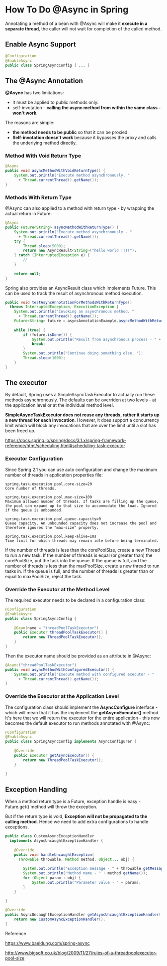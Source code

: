 # How To Do @Async in Spring

Annotating a method of a bean with @Async will make it **execute in a separate thread**, the caller will not wait for completion of the called method.

## Enable Async Support

```java
@Configuration
@EnableAsync
public class SpringAsyncConfig { ... }
```

## The @Async Annotation

**@Async** has two limitations:

* It must be applied to public methods only.
* self-invotation - **calling the async method from within the same class - won't work**.

The reasons are simple:

* **the method needs to be public** so that it can be proxied.
* **Self-invotation doesn't work** because it bypasses the proxy and calls the underlying method directly.

### Method With Void Return Type

```java
@Async
public void asyncMethodWithVoidReturnType() {
    System.out.println("Execute method asynchronously. "
      + Thread.currentThread().getName());
}
```

### Methods With Return Type

@Async can also applied to a method with return type - by wrapping the actual return in Future:

```java
@Async
public Future<String> asyncMethodWithReturnType() {
    System.out.println("Execute method asynchronously - "
      + Thread.currentThread().getName());
    try {
        Thread.sleep(5000);
        return new AsyncResult<String>("hello world !!!!");
    } catch (InterruptedException e) {
        //
    }
 
    return null;
}
```

Spring also provides an AsyncResult class which implements Future. This can be used to track the result of asynchronous method execution.

```java
public void testAsyncAnnotationForMethodsWithReturnType()
  throws InterruptedException, ExecutionException {
    System.out.println("Invoking an asynchronous method. "
      + Thread.currentThread().getName());
    Future<String> future = asyncAnnotationExample.asyncMethodWithReturnType();
 
    while (true) {
        if (future.isDone()) {
            System.out.println("Result from asynchronous process - " + future.get());
            break;
        }
        System.out.println("Continue doing something else. ");
        Thread.sleep(1000);
    }
}
```

## The executor

By default, Spring uses a SimpleAsyncTaskExecutor to actually run these methods asynchronously. The defaults can be overriden at two levels - at the application level or at the individual method level.

**SimpleAsyncTaskExecutor does not reuse any threads, rather it starts up a new thread for each invocation**. However, it does support a concurrency limit which will block any invocations that are over the limit until a slot has been freed up.

https://docs.spring.io/spring/docs/3.1.x/spring-framework-reference/html/scheduling.html#scheduling-task-executor

### Executor Configuration

Since Spring 2.1 you can use auto configuration and change the maximum number of threads in application properties file:

```
spring.task.execution.pool.core-size=20
Core number of threads.

spring.task.execution.pool.max-size=100
Maximum allowed number of threads. If tasks are filling up the queue, the pool can expand up to that size to accommodate the load. Ignored if the queue is unbounded.

spring.task.execution.pool.queue-capacity=0
Queue capacity. An unbounded capacity does not increase the pool and therefore ignores the "max-size" property.

spring.task.execution.pool.keep-alive=10s
Time limit for which threads may remain idle before being terminated.
```

If the number of threads is less than the corePoolSize, create a new Thread to run a new task.
If the number of threads is equal (or greater than) the corePoolSize, put the task into the queue.
If the queue is full, and the number of threads is less than the maxPoolSize, create a new thread to run tasks in.
If the queue is full, and the number of threads is greater than or equal to maxPoolSize, reject the task.


### Override the Executor at the Method Level

The required executor needs to be declared in a configuration class:

```java
@Configuration
@EnableAsync
public class SpringAsyncConfig {
     
    @Bean(name = "threadPoolTaskExecutor")
    public Executor threadPoolTaskExecutor() {
        return new ThreadPoolTaskExecutor();
    }
}
```

Then the executor name should be provided as an attribute in @Async:

```java
@Async("threadPoolTaskExecutor")
public void asyncMethodWithConfiguredExecutor() {
    System.out.println("Execute method with configured executor - "
      + Thread.currentThread().getName());
}
```

### Override the Executor at the Application Level

The configuration class should implement the **AsyncConfigure** interface - which will mean that it has the implement the **getAsyncExecutor()** method. It's here that we will return the executor for the entire application - this now becomes the default executor to run methods annotated with @Async:

```java
@Configuration
@EnableAsync
public class SpringAsyncConfig implements AsyncConfigurer {
     
    @Override
    public Executor getAsyncExecutor() {
        return new ThreadPoolTaskExecutor();
    }
     
}
```

## Exception Handling 

When a method return type is a Future, exception handle is easy - Future.get() method will throw the exception.

But if the return type is void, **Exception will not be propagated to the calling method**. Hence we need to add extra configurations to handle exceptions.

```java
public class CustomAsyncExceptionHandler
  implements AsyncUncaughtExceptionHandler {
 
    @Override
    public void handleUncaughtException(
      Throwable throwable, Method method, Object... obj) {
  
        System.out.println("Exception message - " + throwable.getMessage());
        System.out.println("Method name - " + method.getName());
        for (Object param : obj) {
            System.out.println("Parameter value - " + param);
        }
    }
     
}

@Override
public AsyncUncaughtExceptionHandler getAsyncUncaughtExceptionHandler() {
    return new CustomAsyncExceptionHandler();
}
```



Reference

https://www.baeldung.com/spring-async

http://www.bigsoft.co.uk/blog/2009/11/27/rules-of-a-threadpoolexecutor-pool-size